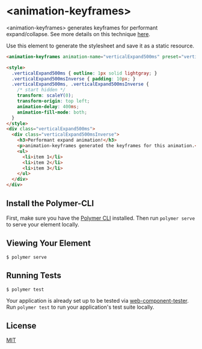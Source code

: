# \<animation-keyframes\>

\<animation-keyframes\> generates keyframes for performant expand/collapse. See more details on this technique [here](https://developers.google.com/web/updates/2017/03/performant-expand-and-collapse).

Use this element to generate the stylesheet and save it as a static resource.

<!-- 
  The next comment block is used by webcomponents.org to enable inline demo.
  Visit https://www.webcomponents.org/publish for more details.
-->
<!--
```
<custom-element-demo>
  <template>
    <script src="../webcomponentsjs/webcomponents-loader.js"></script>
    <link rel="import" href="animation-keyframes.html">
    <link rel="import" href="animation-keyframes.html">
    <next-code-block></next-code-block>
  </template>
</custom-element-demo>
```
-->
```html
<animation-keyframes animation-name="verticalExpand500ms" preset="vertical-expand" duration="500"></animation-keyframes>

<style>
  .verticalExpand500ms { outline: 1px solid lightgray; }
  .verticalExpand500msInverse { padding: 10px; }
  .verticalExpand500ms, .verticalExpand500msInverse {
    /* start hidden */
    transform: scaleY(0);
    transform-origin: top left;
    animation-delay: 400ms;
    animation-fill-mode: both;
  }
</style>
<div class="verticalExpand500ms">
  <div class="verticalExpand500msInverse">
    <h3>Performant expand animation!</h3>
    <p>animation-keyframes generated the keyframes for this animation.</p>
    <ul>
      <li>item 1</li>
      <li>item 2</li>
      <li>item 3</li>
    </ul>
  </div>
</div>
```

## Install the Polymer-CLI

First, make sure you have the [Polymer CLI](https://www.npmjs.com/package/polymer-cli) installed. Then run `polymer serve` to serve your element locally.

## Viewing Your Element

```
$ polymer serve
```

## Running Tests

```
$ polymer test
```

Your application is already set up to be tested via [web-component-tester](https://github.com/Polymer/web-component-tester). Run `polymer test` to run your application's test suite locally.

## License

[MIT](https://opensource.org/licenses/MIT)